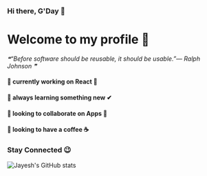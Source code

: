 ### Hi there, G'Day 👋
# Welcome to my profile 🙌

<!--STARTS_HERE_QUOTE_README-->
<i>❝“Before software should be reusable, it should be usable.”— Ralph Johnson  ❞</i>
<!--ENDS_HERE_QUOTE_README-->

#### 🔭 currently working on React 🌟
#### 🌱 always learning something new ✔
#### 👯 looking to collaborate on Apps 🎉
#### 🤔 looking to have a coffee ☕

### Stay Connected 😉

![Jayesh's GitHub stats](https://github-readme-stats.vercel.app/api?username=jayeshtiwari03)
